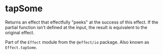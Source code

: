 # tapSome

Returns an effect that effectfully "peeks" at the success of this effect.
If the partial function isn't defined at the input, the result is
equivalent to the original effect.

Part of the `Effect` module from the `@effect/io` package. Also known as `Effect.tapSome`.
